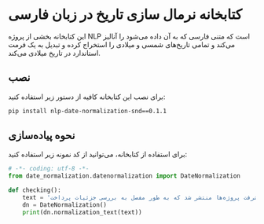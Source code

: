 # کتابخانه نرمال سازی تاریخ در زبان فارسی

این کتابخانه بخشی از پروژه NLP است که متنی فارسی که به آن داده می‌شود را آنالیز می‌کند و تمامی تاریخ‌های شمسی و میلادی را استخراج کرده و تبدیل به یک فرمت استاندارد در تاریخ میلادی می‌کند.

## نصب

برای نصب این کتابخانه کافیه از دستور زیر استفاده کنید: 

```bash
pip install nlp-date-normalization-snd==0.1.1
```

## نحوه پیاده‌سازی

برای استفاده از کتابخانه، می‌توانید از کد نمونه زیر استفاده کنید:

```python
# -*- coding: utf-8 -*-
from date_normalization.datenormalization import DateNormalization

def checking():
    text = 'در تاریخ ۲۸ اسفند ۱۳۹۸، جلسه‌ای مهم برای بررسی پیشرفت‌های سالانه برگزار شد. سپس، در تاریخ ۵ فوریه ۲۰۲۰، گزارشی درباره پروژه‌های در حال انجام منتشر شد. در تاریخ ۱۵ مارس ۲۰۲۱، تیم تحقیقاتی نتایج جدیدی را اعلام کرد. همچنین، در تاریخ ۱۷ اردیبهشت ۱۴۰۰، سمیناری درباره فناوری‌های نوین برگزار شد که شامل سخنرانی‌های مفصلی بود. برای برنامه‌ریزی جلسات آینده، به تاریخ‌های زیر توجه کنید: ۳۰ مرداد ۱۴۰۱، ۲۰ سپتامبر ۲۰۲۲ و ۱۰ دسامبر ۲۰۲۲. در تاریخ ۱۲ ژانویه ۲۰۲۳، تحلیل‌های جدیدی درباره روندهای جاری ارائه شد. همچنین، در تاریخ ۲۵ تیر ۱۴۰۲، گزارشی نهایی در مورد پیشرفت پروژه‌ها منتشر شد که به طور مفصل به بررسی جزئیات پرداخت.'
    dn = DateNormalization()
    print(dn.normalization_text(text))
```